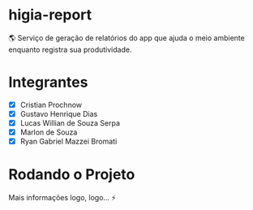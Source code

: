 # higia-report
🌎 Serviço de geração de relatórios do app que ajuda o meio ambiente enquanto registra sua produtividade.

# Integrantes

- [x] Cristian Prochnow
- [x] Gustavo Henrique Dias
- [x] Lucas Willian de Souza Serpa
- [x] Marlon de Souza
- [x] Ryan Gabriel Mazzei Bromati

# Rodando o Projeto

Mais informações logo, logo... ⚡

